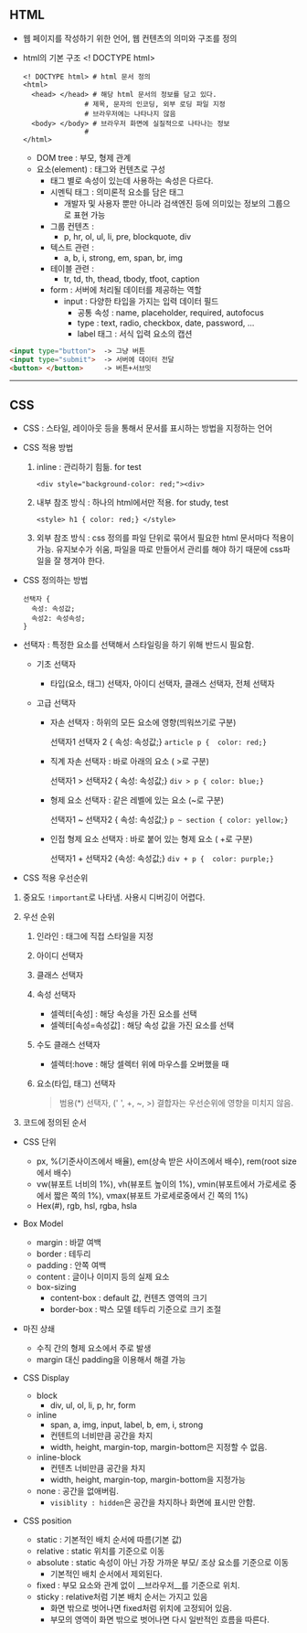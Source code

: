 ##  HTML

* 웹 페이지를 작성하기 위한 언어, 웹 컨텐츠의 의미와 구조를 정의

* html의 기본 구조 <! DOCTYPE html>

  ```
  <! DOCTYPE html> # html 문서 정의
  <html>
    <head> </head> # 해당 html 문서의 정보를 담고 있다.
      			 # 제목, 문자의 인코딩, 외부 로딩 파일 지정
      			 # 브라우저에는 나타나지 않음
    <body> </body> # 브라우저 화면에 실질적으로 나타나는 정보
      			 # 
  </html>
  ```

  * DOM tree : 부모, 형제 관계
  * 요소(element) : 태그와 컨텐츠로 구성
    * 태그 별로 속성이 있는데 사용하는 속성은 다르다.
    * 시멘틱 태그 : 의미론적 요소를 담은 태그
      * 개발자 및 사용자 뿐만 아니라 검색엔진 등에 의미있는 정보의 그룹으로 표현 가능
    * 그룹 컨텐츠 : 
      * p, hr, ol, ul, li, pre, blockquote, div
    * 텍스트 관련 : 
      * a, b, i, strong, em, span, br, img
    * 테이블 관련 :
      * tr, td, th, thead, tbody, tfoot, caption
    * form : 서버에 처리될 데이터를 제공하는 역할
      * input : 다양한 타입을 가지는 입력 데이터 필드
        * 공통 속성 : name, placeholder, required, autofocus
        * type : text, radio, checkbox, date, password, ...
        * label 태그 : 서식 입력 요소의 캡션

```html
<input type="button">  -> 그냥 버튼
<input type="submit">  -> 서버에 데이터 전달
<button> </button>     -> 버튼+서브밋
```



---



## CSS

* CSS : 스타일, 레이아웃 등을 통해서 문서를 표시하는 방법을 지정하는 언어

* CSS 적용 방법

  1. inline : 관리하기 힘듦. for test

     `<div style="background-color: red;"><div>`

  2. 내부 참조 방식 : 하나의 html에서만 적용. for study, test

     `<style> h1 { color: red;} </style>`

  3. 외부 참조 방식 : css 정의를 파일 단위로 묶어서 필요한 html 문서마다 적용이 가능. 유지보수가 쉬움, 파일을 따로 만들어서 관리를 해야 하기 때문에 css파일을 잘 챙겨야 한다.

* CSS 정의하는 방법 

  ```
  선택자 {
    속성: 속성값;
    속성2: 속성속성;
  }
  ```

* 선택자 : 특정한 요소를 선택해서 스타일링을 하기 위해 반드시 필요함.

  * 기초 선택자

    * 타입(요소, 태그) 선택자, 아이디 선택자, 클래스 선택자, 전체 선택자

  * 고급 선택자

    * 자손 선택자 : 하위의 모든 요소에 영향(띄워쓰기로 구분)

      선택자1 선택자 2 { 속성: 속성값;} `article p {  color: red;}`

    * 직계 자손 선택자 : 바로 아래의 요소 ( >로 구분)

      선택자1 > 선택자2 { 속성: 속성값;} `div > p { color: blue;}`

    * 형제 요소 선택자 : 같은 레벨에 있는 요소 (~로 구분)

      선택자1 ~ 선택자2 { 속성: 속성값;} `p ~ section { color: yellow;}`

    * 인접 형제 요소 선택자 : 바로 붙어 있는 형제 요소 ( +로 구분)

      선택자1 + 선택자2 {속성: 속성값;} `div + p {  color: purple;}`

*  CSS  적용 우선순위

  1. 중요도 `!important`로 나타냄. 사용시 디버깅이 어렵다.

  2. 우선 순위 

     1. 인라인 : 태그에 직접 스타일을 지정

     2. 아이디 선택자

     3. 클래스 선택자

     4. 속성 선택자

        * 셀렉터[속성] : 해당 속성을 가진 요소를 선택
        * 셀렉터[속성=속성값] : 해당 속성 값을 가진 요소를 선택

     5. 수도 클래스 선택자

        * 셀렉터:hove : 해당 셀렉터 위에 마우스를 오버했을 때

     6. 요소(타입, 태그) 선택자

        > 범용(*) 선택자, (' ', +, ~, >) 결합자는 우선순위에 영향을 미치지 않음.

  3. 코드에 정의된 순서

* CSS 단위

  *  px, %(기준사이즈에서 배율), em(상속 받은 사이즈에서 배수), rem(root size에서 배수)
  * vw(뷰포트 너비의 1%), vh(뷰포트 높이의 1%), vmin(뷰포트에서 가로세로 중에서 짧은 쪽의 1%), vmax(뷰포트 가로세로중에서 긴 쪽의 1%)
  * Hex(#), rgb, hsl, rgba, hsla

* Box Model

  * margin : 바깥 여백
  * border : 테두리
  * padding : 안쪽 여백
  * content : 글이나 이미지 등의 실제 요소
  * box-sizing
    * content-box : default 값, 컨텐츠 영역의 크기
    * border-box : 박스 모델 테두리 기준으로 크기 조절

* 마진 상쇄

  * 수직 간의 형제 요소에서 주로 발생
  * margin  대신 padding을 이용해서 해결 가능

* CSS Display

  * block
    * div, ul, ol, li, p, hr, form
  * inline
    * span, a, img, input, label, b, em, i, strong
    * 컨텐트의 너비만큼 공간을 차지
    * width, height, margin-top, margin-bottom은 지정할 수 없음.
  * inline-block
    * 컨텐츠 너비만큼 공간을 차지
    * width, height, margin-top, margin-bottom을 지정가능
  * none : 공간을 없애버림.
    * `visiblity : hidden`은 공간을 차지하나 화면에 표시만 안함.

* CSS position

  * static : 기본적인 배치 순서에 따름(기본 값)
  * relative : static 위치를 기준으로 이동
  * absolute : static 속성이 아닌 가장 가까운 부모/ 조상 요소를 기준으로 이동
    * 기본적인 배치 순서에서 제외된다.
  * fixed : 부모 요소와 관계 없이 __브라우저__를 기준으로 위치.
  * sticky : relative처럼 기본 배치 순서는 가지고 있음
    * 화면 밖으로 벗어나면 fixed처럼 위치에 고정되어 있음.
    * 부모의 영역이 화면 밖으로 벗어나면 다시 일반적인 흐름을 따른다.

